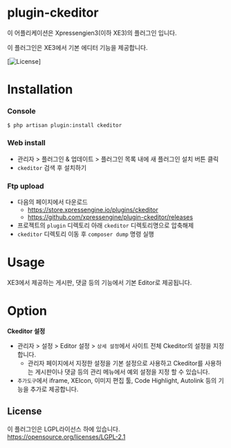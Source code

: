# plugin-ckeditor
이 어플리케이션은 Xpressengien3(이하 XE3)의 플러그인 입니다.

이 플러그인은 XE3에서 기본 에디터 기능을 제공합니다.

[![License](http://img.shields.io/badge/license-GNU%20LGPL-brightgreen.svg)]

# Installation
### Console
```
$ php artisan plugin:install ckeditor
```

### Web install
- 관리자 > 플러그인 & 업데이트 > 플러그인 목록 내에 새 플러그인 설치 버튼 클릭
- `ckeditor` 검색 후 설치하기

### Ftp upload
- 다음의 페이지에서 다운로드
    * https://store.xpressengine.io/plugins/ckeditor
    * https://github.com/xpressengine/plugin-ckeditor/releases
- 프로젝트의 `plugin` 디렉토리 아래 `ckeditor` 디렉토리명으로 압축해제
- `ckeditor` 디렉토리 이동 후 `composer dump` 명령 실행

# Usage
XE3에서 제공하는 게시판, 댓글 등의 기능에서 기본 Editor로 제공됩니다.

# Option
**Ckeditor 설정**
- 관리자 > 설정 > Editor 설정 > `상세 설정`에서 사이트 전체 Ckeditor의 설정을 지정합니다.
  - 관리자 페이지에서 지정한 설정을 기본 설정으로 사용하고 Ckeditor를 사용하는 게시판이나 댓글 등의 관리 메뉴에서 예외 설정을 지정 할 수 있습니다.
- `추가도구`에서 iframe, XEIcon, 이미지 편집 툴, Code Highlight, Autolink 등의 기능을 추가로 제공합니다.

## License
이 플러그인은 LGPL라이선스 하에 있습니다. <https://opensource.org/licenses/LGPL-2.1>
